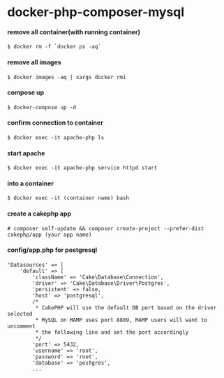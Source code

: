 # docker-php-composer-mysql

#### remove all container(with running container)
  ```
  $ docker rm -f `docker ps -aq`
  ```

#### remove all images
  `$ docker images -aq | xargs docker rmi`

#### compose up
  `$ docker-compose up -d`

#### confirm connection to container
  `$ docker exec -it apache-php ls`

#### start apache
  `$ docker exec -it apache-php service httpd start`

#### into a container
  `$ docker exec -it (container name) bash`

#### create a cakephp app
  `# composer self-update && composer create-project --prefer-dist cakephp/app (your app name)`

#### config/app.php for postgresql
  ```
  'Datasources' => [
      'default' => [
          'className' => 'Cake\Database\Connection',
          'driver' => 'Cake\Database\Driver\Postgres',
          'persistent' => false,
          'host' => 'postgresql',
          /*
           * CakePHP will use the default DB port based on the driver selected
           * MySQL on MAMP uses port 8889, MAMP users will want to uncomment
           * the following line and set the port accordingly
           */
          'port' => 5432,
          'username' => 'root',
          'password' => 'root',
          'database' => 'postgres',
          ...
  ```
